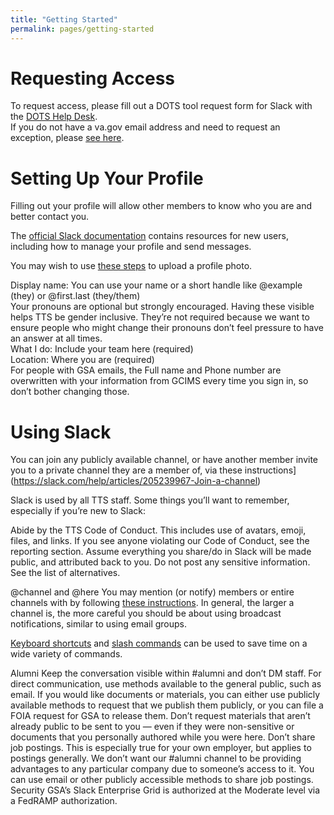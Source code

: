 ```yaml
---
title: "Getting Started"
permalink: pages/getting-started
---
```


# Requesting Access
To request access, please fill out a DOTS tool request form for Slack with the [DOTS Help Desk](https://vajira.max.gov/servicedesk/customer/portal/1/group/3).  
If you do not have a va.gov email address and need to request an exception, please [see here](exception).

# Setting Up Your Profile
Filling out your profile will allow other members to know who you are and better contact you.

The [official Slack documentation](https://slack.com/help/articles/218080037-Getting-started-for-new-Slack-users) contains resources for new users,
including how to manage your profile and send messages.

You may wish to use [these steps](https://slack.com/help/articles/115005506003-Upload-a-profile-photo) to upload a profile photo.

Display name: You can use your name or a short handle like @example (they) or @first.last (they/them)  
Your pronouns are optional but strongly encouraged. Having these visible helps TTS be gender inclusive. They’re not required because we want to ensure people who might change their pronouns don’t feel pressure to have an answer at all times.  
What I do: Include your team here (required)   
Location: Where you are (required)  
For people with GSA emails, the Full name and Phone number are overwritten with your information from GCIMS every time you sign in, so don’t bother changing those.  

# Using Slack

You can join any publicly available channel, or have another member invite you to a private channel they are a member of, 
via these instructions](https://slack.com/help/articles/205239967-Join-a-channel)

Slack is used by all TTS staff. Some things you’ll want to remember, especially if you’re new to Slack:

Abide by the TTS Code of Conduct. This includes use of avatars, emoji, files, and links. If you see anyone violating our Code of Conduct, see the reporting section.
Assume everything you share/do in Slack will be made public, and attributed back to you.
Do not post any sensitive information. See the list of alternatives.

@channel and @here
You may mention (or notify) members or entire channels with by following [these instructions](https://slack.com/help/articles/205240127-Use-mentions-in-Slack).
In general, the larger a channel is, the more careful you should be about using broadcast notifications, similar to using email groups.

[Keyboard shortcuts](https://slack.com/help/articles/201374536-Slack-keyboard-shortcuts) and 
[slash commands](https://slack.com/help/articles/201259356-Slash-commands-in-Slack) can be used to save time on a wide variety of commands.


Alumni
Keep the conversation visible within #alumni and don’t DM staff. For direct communication, use methods available to the general public, such as email.
If you would like documents or materials, you can either use publicly available methods to request that we publish them publicly, or you can file a FOIA request for GSA to release them. Don’t request materials that aren’t already public to be sent to you — even if they were non-sensitive or documents that you personally authored while you were here.
Don’t share job postings. This is especially true for your own employer, but applies to postings generally. We don’t want our #alumni channel to be providing advantages to any particular company due to someone’s access to it. You can use email or other publicly accessible methods to share job postings.
Security
GSA’s Slack Enterprise Grid is authorized at the Moderate level via a FedRAMP authorization.

